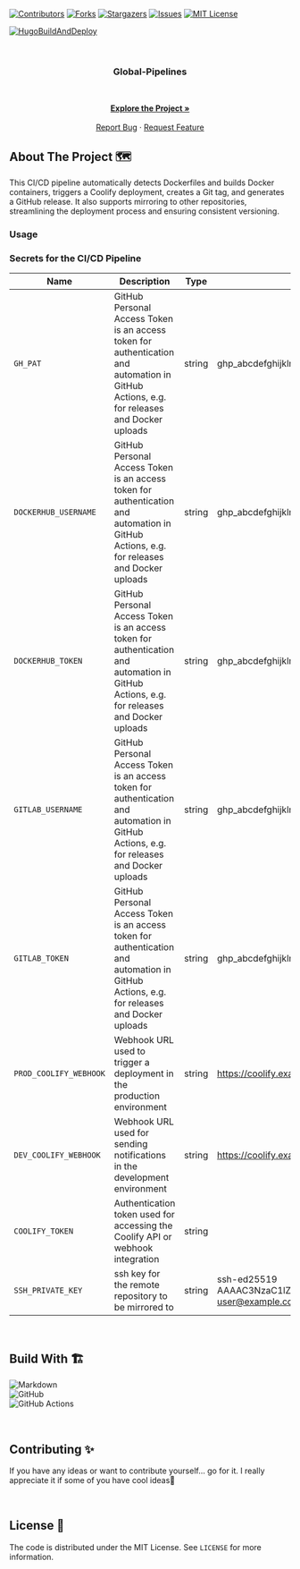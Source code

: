 <!-- VERSION: TheKing6488-README-TEMPLATE V1 -->

[![Contributors][contributors-shield]][contributors-url]
[![Forks][forks-shield]][forks-url]
[![Stargazers][stars-shield]][stars-url]
[![Issues][issues-shield]][issues-url]
[![MIT License][license-shield]][license-url]

<!-- TODO Change the links -->
<!-- TODO Remove if you do not have a pipeline -->
[![HugoBuildAndDeploy](https://img.shields.io/github/workflow/status/TheKing6488/Global-Pipelines/PipelineName?style=for-the-badge)](https://github.com/TheKing6488/Global-Pipelines/actions/workflows/PipelineName.yaml)

<!-- PROJECT LOGO -->
<!-- TODO Change the Link -->
<!-- TODO Change the image -->
<br />
<div align="center">
  <a href="https://github.com/theking6488/Global-Pipelines">
    <img src="">
  </a>

<!-- TODO Change the project name -->
### Global-Pipelines

<!-- TODO Change the description -->
<!-- In this repository I have created a README-Template based on Best-README-Template -->

<p align="center">

<br />

<!-- TODO Change the Link for Project, Bug and Feature -->
<a href="https://github.com/TheKing6488/Global-Pipelines"><strong>Explore the Project »</strong></a>
<br />
<br />
<a href="https://github.com/TheKing6488/Global-Pipelines/issues">Report Bug</a>
·
<a href="https://github.com/TheKing6488/Global-Pipelines/issues">Request Feature</a>
  </p>
</div>

<!-- ABOUT THE PROJECT -->
## About The Project 🗺️

This CI/CD pipeline automatically detects Dockerfiles and builds Docker containers, triggers a Coolify deployment, creates a Git tag, and generates a GitHub release. It also supports mirroring to other repositories, streamlining the deployment process and ensuring consistent versioning.

### Usage

### Secrets for the CI/CD Pipeline

| Name                | Description                          | Type | Example | Required |
|---------------------|--------------------------------------|-------------|--------------|--------------|
| `GH_PAT`    | GitHub Personal Access Token is an access token for authentication and automation in GitHub Actions, e.g. for releases and Docker uploads | string | ghp_abcdefghijklmnopqrstuvwxyz1234567890 | ✅ |
| `DOCKERHUB_USERNAME`    | GitHub Personal Access Token is an access token for authentication and automation in GitHub Actions, e.g. for releases and Docker uploads | string | ghp_abcdefghijklmnopqrstuvwxyz1234567890 | ❌ |
| `DOCKERHUB_TOKEN`    | GitHub Personal Access Token is an access token for authentication and automation in GitHub Actions, e.g. for releases and Docker uploads | string | ghp_abcdefghijklmnopqrstuvwxyz1234567890 | ❌ |
| `GITLAB_USERNAME`    | GitHub Personal Access Token is an access token for authentication and automation in GitHub Actions, e.g. for releases and Docker uploads | string | ghp_abcdefghijklmnopqrstuvwxyz1234567890 | ❌ |
| `GITLAB_TOKEN`    | GitHub Personal Access Token is an access token for authentication and automation in GitHub Actions, e.g. for releases and Docker uploads | string | ghp_abcdefghijklmnopqrstuvwxyz1234567890 | ❌ |
| `PROD_COOLIFY_WEBHOOK`    | Webhook URL used to trigger a deployment in the production environment | string | https://coolify.example.com/api/v1/deploy?uuid=<your-uuid>&force=false | ❌ |
| `DEV_COOLIFY_WEBHOOK`    | Webhook URL used for sending notifications in the development environment | string  | https://coolify.example.com/api/v1/deploy?uuid=<your-uuid>&force=false | ❌ |
| `COOLIFY_TOKEN`    | Authentication token used for accessing the Coolify API or webhook integration |  string |          | ❌ |
| `SSH_PRIVATE_KEY`    | ssh key for the remote repository to be mirrored to | string | ssh-ed25519 AAAAC3NzaC1lZDI1NTE5AAAAIG6Dh5NcyvT6h4NhmKKxEk3wYbvqMZ46e0l9TXZ4hwF user@example.com | ❌ |


<br>

## Build With 🏗️

<!-- TODO Go to https://github.com/Ileriayo/markdown-badges and search for a fitting batch🙃 -->

![Markdown](https://img.shields.io/badge/markdown-%23000000.svg?style=for-the-badge&logo=markdown&logoColor=white)   
![GitHub](https://img.shields.io/badge/github-%23121011.svg?style=for-the-badge&logo=github&logoColor=white)    
![GitHub Actions](https://img.shields.io/badge/github%20actions-%232671E5.svg?style=for-the-badge&logo=githubactions&logoColor=white)    

<br>

<!-- CONTRIBUTING -->
## Contributing ✨

<!-- TODO Customize the contributing text -->
If you have any ideas or want to contribute yourself... go for it. I really appreciate it if some of you have cool ideas🚀

<br>

<!-- LICENSE -->
<!-- TODO Add the License description -->
## License 📝

The code is distributed under the MIT License. See `LICENSE` for more information.

<br>

<!-- ACKNOWLEDGMENTS -->
<!-- TODO Add your acknowledgments -->
<!-- ## Acknowledgments 🙏 -->


<!-- MARKDOWN LINKS & IMAGES -->
<!-- TODO Update your user name -->
<!-- TODO Update your project name -->
[contributors-shield]: https://img.shields.io/github/contributors/TheKing6488/Global-Pipelines.svg?style=for-the-badge
[contributors-url]: https://github.com/TheKing6488/Global-Pipelines/graphs/contributors
[forks-shield]: https://img.shields.io/github/forks/TheKing6488/Global-Pipelines.svg?style=for-the-badge
[forks-url]: https://github.com/TheKing6488/Global-Pipelines/network/members
[stars-shield]: https://img.shields.io/github/stars/TheKing6488/Global-Pipelines.svg?style=for-the-badge
[stars-url]: https://github.com/TheKing6488/Global-Pipelines/stargazers
[issues-shield]: https://img.shields.io/github/issues/TheKing6488/Global-Pipelines.svg?style=for-the-badge
[issues-url]: https://github.com/TheKing6488/Global-Pipelines/issues
[license-shield]: https://img.shields.io/github/license/TheKing6488/Global-Pipelines.svg?style=for-the-badge
[license-url]: https://github.com/TheKing6488/Global-Pipelines/blob/master/LICENSE
